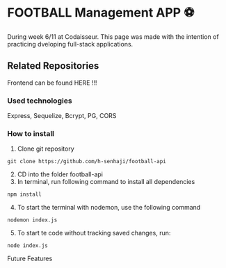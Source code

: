 # FOOTBALL Management APP :soccer:

During week 6/11 at Codaisseur.
This page was made with the intention of practicing dveloping full-stack applications.

## Related Repositories
Frontend can be found HERE !!!

### Used technologies
Express, Sequelize, Bcrypt, PG, CORS

### How to install

1. Clone git repository 
```
git clone https://github.com/h-senhaji/football-api
```
2. CD into the folder football-api
3. In terminal, run following command to install all dependencies
```
npm install
```
4. To start the terminal with nodemon, use the following command
```
nodemon index.js
```
5. To start te code without tracking saved changes, run:
```
node index.js
```


Future Features
